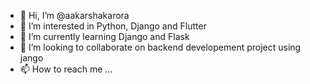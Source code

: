 - 👋 Hi, I’m @aakarshakarora
- 👀 I’m interested in Python, Django and Flutter
- 🌱 I’m currently learning Django and Flask
- 💞️ I’m looking to collaborate on backend developement project using jango
- 📫 How to reach me ...

<!---
aakarshakarora/aakarshakarora is a ✨ special ✨ repository because its `README.md` (this file) appears on your GitHub profile.
You can connect with me on LinkedIn  https://www.linkedin.com/in/aakarshak-arora-3708b599/
--->
